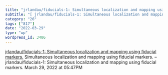 ```yaml
---
title: "jrlandau/fiducials-1: Simultaneous localization and mapping using fiducial markers."
subtitle: "[ jrlandau/fiducials-1: Simultaneous localization and mapping using fiducial markers.](https://githu..."
category: "26"
tags: ["817"]
date: "2022-03-29"
type: "wp"
wordpress_id: 3406
---
```

[ jrlandau/fiducials-1: Simultaneous localization and mapping using fiducial markers.](https://github.com/jrlandau/fiducials-1)
 Simultaneous localization and mapping using fiducial markers. – jrlandau/fiducials-1: Simultaneous localization and mapping using fiducial markers.
March 29, 2022 at 05:47PM